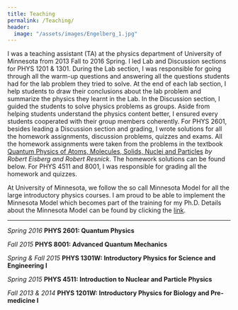 ```yaml
---
title: Teaching
permalink: /Teaching/
header:
  image: "/assets/images/Engelberg_1.jpg"
---
```

I was a teaching assistant (TA) at the physics department of University of Minnesota from 2013 Fall to 2016 Spring.
I led Lab and Discussion sections for PHYS 1201 & 1301. During the Lab section, I was responsible for going through all the warm-up questions and answering all the questions students had for the lab problem they tried to solve. At the end of each lab section, I help students to draw their conclusions about the lab problem and summarize the physics they learnt in the Lab. In the Discussion section, I guided the students to solve physics problems as groups. Aside from helping students understand the physics content better, I ensured every students cooperated with their group members coherently.
For PHYS 2601, besides leading a Discussion section and grading, I wrote solutions for all the homework assignments, discussion problems, quizzes and exams. All the homework assignments were taken from the problems in the textbook [Quantum Physics of Atoms, Molecules, Solids, Nuclei and Particles](https://www.amazon.com/Quantum-Physics-Molecules-Solids-Particles/dp/047187373X/ref=sr_1_1?ie=UTF8&qid=1507669735&sr=8-1&keywords=quantum+physics+of+atoms+molecules+solids+nuclei+and+particles) *by Robert Eisberg and Robert Resnick*. The homework solutions can be found below.
For PHYS 4511 and 8001, I was responsible for grading all the homework and quizzes.

At University of Minnesota, we follow the so call Minnesota Model for all the large introductory physics courses. I am proud to be able to implement the Minnesota Model which becomes part of the training for my Ph.D. Details about the Minnesota Model can be found by clicking the [link]("http://groups.physics.umn.edu/physed/Research/MNModel/Model.html").

---

*Spring 2016* **PHYS 2601: Quantum Physics**

*Fall 2015* **PHYS 8001: Advanced Quantum Mechanics**

*Spring & Fall 2015* **PHYS 1301W: Introductory Physics for Science and Engineering I**

*Spring 2015* **PHYS 4511: Introduction to Nuclear and Particle Physics**

*Fall 2013 & 2014* **PHYS 1201W: Introductory Physics for Biology and Pre-medicine I**
